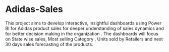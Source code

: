 # Adidas-Sales
This project aims to develop interactive, insightful dashboards using  Power BI for Adidas product sales for deeper understanding of sales  dynamics and for better decision making in the organization . The  dashboards will focus on State wise sales, Most selling Category , Units sold by Retailers and next 30 days sales forecasting of the products.

